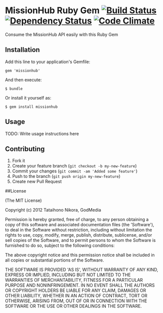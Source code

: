 # MissionHub Ruby Gem [![Build Status](https://secure.travis-ci.org/Godmedia/missionhub-gem.png)](http://travis-ci.org/Godmedia/missionhub-gem) [![Dependency Status](https://gemnasium.com/Godmedia/missionhub-gem.png)](https://gemnasium.com/Godmedia/missionhub-gem) [![Code Climate](https://codeclimate.com/badge.png)](https://codeclimate.com/github/Godmedia/missionhub-gem)
Consume the MissionHub API easily with this Ruby Gem

## Installation

Add this line to your application's Gemfile:

    gem 'missionhub'

And then execute:

    $ bundle

Or install it yourself as:

    $ gem install missionhub

## Usage

TODO: Write usage instructions here

## Contributing

1. Fork it
2. Create your feature branch (`git checkout -b my-new-feature`)
3. Commit your changes (`git commit -am 'Added some feature'`)
4. Push to the branch (`git push origin my-new-feature`)
5. Create new Pull Request

##License

(The MIT License)

Copyright (c) 2012 Tataihono Nikora, GodMedia

Permission is hereby granted, free of charge, to any person obtaining
a copy of this software and associated documentation files (the
'Software'), to deal in the Software without restriction, including
without limitation the rights to use, copy, modify, merge, publish,
distribute, sublicense, and/or sell copies of the Software, and to
permit persons to whom the Software is furnished to do so, subject to
the following conditions:

The above copyright notice and this permission notice shall be
included in all copies or substantial portions of the Software.

THE SOFTWARE IS PROVIDED 'AS IS', WITHOUT WARRANTY OF ANY KIND,
EXPRESS OR IMPLIED, INCLUDING BUT NOT LIMITED TO THE WARRANTIES OF
MERCHANTABILITY, FITNESS FOR A PARTICULAR PURPOSE AND NONINFRINGEMENT.
IN NO EVENT SHALL THE AUTHORS OR COPYRIGHT HOLDERS BE LIABLE FOR ANY
CLAIM, DAMAGES OR OTHER LIABILITY, WHETHER IN AN ACTION OF CONTRACT,
TORT OR OTHERWISE, ARISING FROM, OUT OF OR IN CONNECTION WITH THE
SOFTWARE OR THE USE OR OTHER DEALINGS IN THE SOFTWARE.
